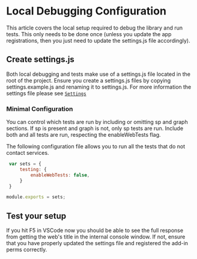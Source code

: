 # Local Debugging Configuration

This article covers the local setup required to debug the library and run tests. This only needs to be done once (unless you update the app registrations, then you just need to update the settings.js file accordingly).

## Create settings.js

Both local debugging and tests make use of a settings.js file located in the root of the project. Ensure you create a settings.js files by copying settings.example.js and renaming it to settings.js.
For more information the settings file please see [`Settings`](./settings.md)

### Minimal Configuration

You can control which tests are run by including or omitting sp and graph sections. If sp is present and graph is not, only sp tests are run. Include both and all tests are run, respecting the enableWebTests flag.

The following configuration file allows you to run all the tests that do not contact services.

```js
 var sets = {
     testing: {
         enableWebTests: false,
     }
 }

module.exports = sets;
```

## Test your setup

If you hit F5 in VSCode now you should be able to see the full response from getting the web's title in the internal console window. If not, ensure that you have properly updated the settings file and registered the add-in perms correctly.
